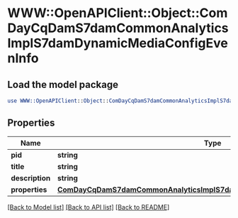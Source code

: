 # WWW::OpenAPIClient::Object::ComDayCqDamS7damCommonAnalyticsImplS7damDynamicMediaConfigEvenInfo

## Load the model package
```perl
use WWW::OpenAPIClient::Object::ComDayCqDamS7damCommonAnalyticsImplS7damDynamicMediaConfigEvenInfo;
```

## Properties
Name | Type | Description | Notes
------------ | ------------- | ------------- | -------------
**pid** | **string** |  | [optional] 
**title** | **string** |  | [optional] 
**description** | **string** |  | [optional] 
**properties** | [**ComDayCqDamS7damCommonAnalyticsImplS7damDynamicMediaConfigEvenProperties**](ComDayCqDamS7damCommonAnalyticsImplS7damDynamicMediaConfigEvenProperties.md) |  | [optional] 

[[Back to Model list]](../README.md#documentation-for-models) [[Back to API list]](../README.md#documentation-for-api-endpoints) [[Back to README]](../README.md)


